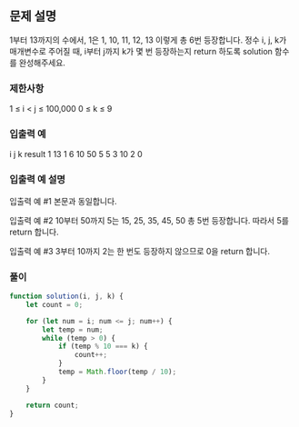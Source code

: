 ## 문제 설명

1부터 13까지의 수에서, 1은 1, 10, 11, 12, 13 이렇게 총 6번 등장합니다. 정수 i, j, k가 매개변수로 주어질 때, i부터 j까지 k가 몇 번 등장하는지 return 하도록 solution 함수를 완성해주세요.

### 제한사항

1 ≤ i < j ≤ 100,000
0 ≤ k ≤ 9

### 입출력 예

i j k result
1 13 1 6
10 50 5 5
3 10 2 0

### 입출력 예 설명

입출력 예 #1
본문과 동일합니다.

입출력 예 #2
10부터 50까지 5는 15, 25, 35, 45, 50 총 5번 등장합니다. 따라서 5를 return 합니다.

입출력 예 #3
3부터 10까지 2는 한 번도 등장하지 않으므로 0을 return 합니다.

### 풀이

```javaScript
function solution(i, j, k) {
    let count = 0;

    for (let num = i; num <= j; num++) {
        let temp = num;
        while (temp > 0) {
            if (temp % 10 === k) {
                count++;
            }
            temp = Math.floor(temp / 10);
        }
    }

    return count;
}
```
